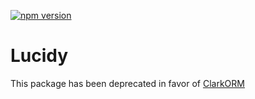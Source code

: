 [![npm version](https://img.shields.io/npm/v/lucidy.svg?style=flat)](https://www.npmjs.com/package/lucidy)

# Lucidy

This package has been deprecated in favor of [ClarkORM](https://github.com/gideaoms/clark-orm)
